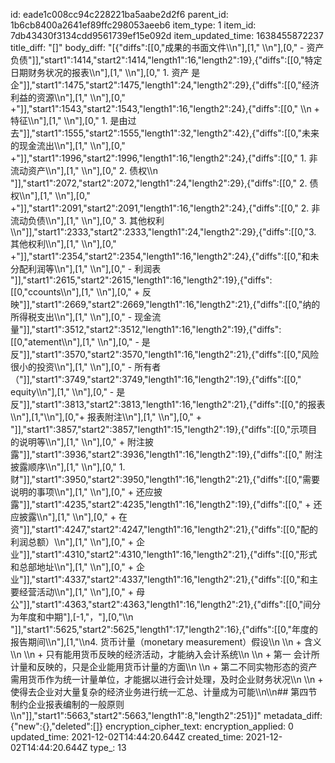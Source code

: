 id: eade1c008cc94c228221ba5aabe2d2f6
parent_id: 1b6cb8400a2641ef89ffc298053aeeb6
item_type: 1
item_id: 7db43430f3134cdd9561739ef15e092d
item_updated_time: 1638455872237
title_diff: "[]"
body_diff: "[{\"diffs\":[[0,\"成果的书面文件\\\n\"],[1,\"  \\\n\"],[0,\"  - 资产负债\"]],\"start1\":1414,\"start2\":1414,\"length1\":16,\"length2\":19},{\"diffs\":[[0,\"特定日期财务状况的报表\\\n\"],[1,\"    \\\n\"],[0,\"    1. 资产 是企\"]],\"start1\":1475,\"start2\":1475,\"length1\":24,\"length2\":29},{\"diffs\":[[0,\"经济利益的资源\\\n\"],[1,\"       \\\n\"],[0,\"       +\"]],\"start1\":1543,\"start2\":1543,\"length1\":16,\"length2\":24},{\"diffs\":[[0,\"   \\\n       + 特征\\\n\"],[1,\"         \\\n\"],[0,\"         1. 是由过去\"]],\"start1\":1555,\"start2\":1555,\"length1\":32,\"length2\":42},{\"diffs\":[[0,\"未来的现金流出\\\n\"],[1,\"       \\\n\"],[0,\"       +\"]],\"start1\":1996,\"start2\":1996,\"length1\":16,\"length2\":24},{\"diffs\":[[0,\"   1. 非流动资产\\\n\"],[1,\"    \\\n\"],[0,\"    2. 债权\\\n  \"]],\"start1\":2072,\"start2\":2072,\"length1\":24,\"length2\":29},{\"diffs\":[[0,\"  2. 债权\\\n\"],[1,\"       \\\n\"],[0,\"       +\"]],\"start1\":2091,\"start2\":2091,\"length1\":16,\"length2\":24},{\"diffs\":[[0,\"   2. 非流动负债\\\n\"],[1,\"    \\\n\"],[0,\"    3. 其他权利\\\n\"]],\"start1\":2333,\"start2\":2333,\"length1\":24,\"length2\":29},{\"diffs\":[[0,\"3. 其他权利\\\n\"],[1,\"       \\\n\"],[0,\"       +\"]],\"start1\":2354,\"start2\":2354,\"length1\":16,\"length2\":24},{\"diffs\":[[0,\"和未分配利润等\\\n\"],[1,\"  \\\n\"],[0,\"  - 利润表 \"]],\"start1\":2615,\"start2\":2615,\"length1\":16,\"length2\":19},{\"diffs\":[[0,\"ccounts\\\n\"],[1,\"    \\\n\"],[0,\"    + 反映\"]],\"start1\":2669,\"start2\":2669,\"length1\":16,\"length2\":21},{\"diffs\":[[0,\"纳的所得税支出\\\n\"],[1,\"  \\\n\"],[0,\"  - 现金流量\"]],\"start1\":3512,\"start2\":3512,\"length1\":16,\"length2\":19},{\"diffs\":[[0,\"atement\\\n\"],[1,\"    \\\n\"],[0,\"    - 是反\"]],\"start1\":3570,\"start2\":3570,\"length1\":16,\"length2\":21},{\"diffs\":[[0,\"风险很小的投资\\\n\"],[1,\"  \\\n\"],[0,\"  - 所有者（\"]],\"start1\":3749,\"start2\":3749,\"length1\":16,\"length2\":19},{\"diffs\":[[0,\" equity\\\n\"],[1,\"    \\\n\"],[0,\"    - 是反\"]],\"start1\":3813,\"start2\":3813,\"length1\":16,\"length2\":21},{\"diffs\":[[0,\"的报表\\\n\"],[1,\"\\\n\"],[0,\"+ 报表附注\\\n\"],[1,\"  \\\n\"],[0,\"  + \"]],\"start1\":3857,\"start2\":3857,\"length1\":15,\"length2\":19},{\"diffs\":[[0,\"示项目的说明等\\\n\"],[1,\"  \\\n\"],[0,\"  + 附注披露\"]],\"start1\":3936,\"start2\":3936,\"length1\":16,\"length2\":19},{\"diffs\":[[0,\" 附注披露顺序\\\n\"],[1,\"    \\\n\"],[0,\"    1. 财\"]],\"start1\":3950,\"start2\":3950,\"length1\":16,\"length2\":21},{\"diffs\":[[0,\"需要说明的事项\\\n\"],[1,\"  \\\n\"],[0,\"  + 还应披露\"]],\"start1\":4235,\"start2\":4235,\"length1\":16,\"length2\":19},{\"diffs\":[[0,\" + 还应披露\\\n\"],[1,\"    \\\n\"],[0,\"    + 在资\"]],\"start1\":4247,\"start2\":4247,\"length1\":16,\"length2\":21},{\"diffs\":[[0,\"配的利润总额）\\\n\"],[1,\"    \\\n\"],[0,\"    + 企业\"]],\"start1\":4310,\"start2\":4310,\"length1\":16,\"length2\":21},{\"diffs\":[[0,\"形式和总部地址\\\n\"],[1,\"    \\\n\"],[0,\"    + 企业\"]],\"start1\":4337,\"start2\":4337,\"length1\":16,\"length2\":21},{\"diffs\":[[0,\"和主要经营活动\\\n\"],[1,\"    \\\n\"],[0,\"    + 母公\"]],\"start1\":4363,\"start2\":4363,\"length1\":16,\"length2\":21},{\"diffs\":[[0,\"间分为年度和中期\"],[-1,\"，\"],[0,\"\\\n       \"]],\"start1\":5625,\"start2\":5625,\"length1\":17,\"length2\":16},{\"diffs\":[[0,\"年度的报告期间\\\n\"],[1,\"\\\n4. 货币计量（monetary measurement）假设\\\n   \\\n   + 含义 \\\n     \\\n     + 只有能用货币反映的经济活动，才能纳入会计系统\\\n     \\\n     + 第一 会计所计量和反映的，只是企业能用货币计量的方面\\\n     \\\n     + 第二不同实物形态的资产需用货币作为统一计量单位，才能据以进行会计处理，及时企业财务状况\\\n     \\\n     + 使得去企业对大量复杂的经济业务进行统一汇总、计量成为可能\\\n\\\n## 第四节 制约企业报表编制的一般原则\\\n\"]],\"start1\":5663,\"start2\":5663,\"length1\":8,\"length2\":251}]"
metadata_diff: {"new":{},"deleted":[]}
encryption_cipher_text: 
encryption_applied: 0
updated_time: 2021-12-02T14:44:20.644Z
created_time: 2021-12-02T14:44:20.644Z
type_: 13